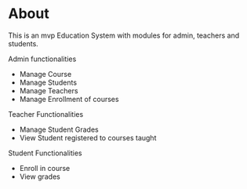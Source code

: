 # About

This is an mvp Education System with modules for admin, teachers and students.

Admin functionalities
- Manage Course
- Manage Students
- Manage Teachers
- Manage Enrollment of courses

Teacher Functionalities
- Manage Student Grades
- View Student registered to courses taught

Student Functionalities
- Enroll in course
- View grades
